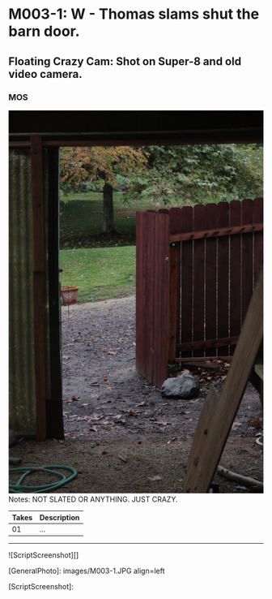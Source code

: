 # M003-1: W - Thomas slams shut the barn door.

## Floating Crazy Cam: Shot on Super-8 and old video camera.

### MOS

![GeneralPhoto](images/M003-1.JPG)
Notes: NOT SLATED OR ANYTHING. JUST CRAZY.

| Takes | Description |
|:---|:----|
| 01 | ... |

----

![ScriptScreenshot][]


[GeneralPhoto]: images/M003-1.JPG align=left

[ScriptScreenshot]: 